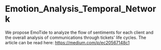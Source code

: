 # Emotion_Analysis_Temporal_Network
We propose EmoTide to analyze the flow of sentiments for each client and the overall analysis of communications through tickets' life cycles. The article can be read here: https://medium.com/p/ec20567148c1
